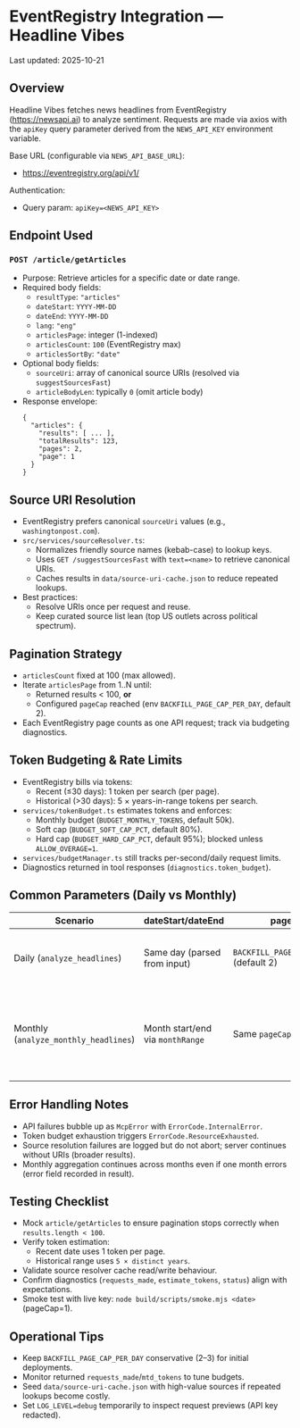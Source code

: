 # EventRegistry Integration — Headline Vibes

Last updated: 2025-10-21

## Overview

Headline Vibes fetches news headlines from EventRegistry (https://newsapi.ai) to analyze sentiment. Requests are made via axios with the `apiKey` query parameter derived from the `NEWS_API_KEY` environment variable.

Base URL (configurable via `NEWS_API_BASE_URL`):
- https://eventregistry.org/api/v1/

Authentication:
- Query param: `apiKey=<NEWS_API_KEY>`

## Endpoint Used

### `POST /article/getArticles`
- Purpose: Retrieve articles for a specific date or date range.
- Required body fields:
  - `resultType`: `"articles"`
  - `dateStart`: `YYYY-MM-DD`
  - `dateEnd`: `YYYY-MM-DD`
  - `lang`: `"eng"`
  - `articlesPage`: integer (1-indexed)
  - `articlesCount`: `100` (EventRegistry max)
  - `articlesSortBy`: `"date"`
- Optional body fields:
  - `sourceUri`: array of canonical source URIs (resolved via `suggestSourcesFast`)
  - `articleBodyLen`: typically `0` (omit article body)
- Response envelope:
  ```jsonc
  {
    "articles": {
      "results": [ ... ],
      "totalResults": 123,
      "pages": 2,
      "page": 1
    }
  }
  ```

## Source URI Resolution

- EventRegistry prefers canonical `sourceUri` values (e.g., `washingtonpost.com`).
- `src/services/sourceResolver.ts`:
  - Normalizes friendly source names (kebab-case) to lookup keys.
  - Uses `GET /suggestSourcesFast` with `text=<name>` to retrieve canonical URIs.
  - Caches results in `data/source-uri-cache.json` to reduce repeated lookups.
- Best practices:
  - Resolve URIs once per request and reuse.
  - Keep curated source list lean (top US outlets across political spectrum).

## Pagination Strategy

- `articlesCount` fixed at 100 (max allowed).
- Iterate `articlesPage` from 1..N until:
  - Returned results < 100, **or**
  - Configured `pageCap` reached (env `BACKFILL_PAGE_CAP_PER_DAY`, default 2).
- Each EventRegistry page counts as one API request; track via budgeting diagnostics.

## Token Budgeting & Rate Limits

- EventRegistry bills via tokens:
  - Recent (≤30 days): 1 token per search (per page).
  - Historical (>30 days): 5 × years-in-range tokens per search.
- `services/tokenBudget.ts` estimates tokens and enforces:
  - Monthly budget (`BUDGET_MONTHLY_TOKENS`, default 50k).
  - Soft cap (`BUDGET_SOFT_CAP_PCT`, default 80%).
  - Hard cap (`BUDGET_HARD_CAP_PCT`, default 95%); blocked unless `ALLOW_OVERAGE=1`.
- `services/budgetManager.ts` still tracks per-second/daily request limits.
- Diagnostics returned in tool responses (`diagnostics.token_budget`).

## Common Parameters (Daily vs Monthly)

| Scenario | dateStart/dateEnd | pageCap | sourceUri | Notes |
| --- | --- | --- | --- | --- |
| Daily (`analyze_headlines`) | Same day (parsed from input) | `BACKFILL_PAGE_CAP_PER_DAY` (default 2) | Resolved URIs for curated sources | Token estimate treated as recent |
| Monthly (`analyze_monthly_headlines`) | Month start/end via `monthRange` | Same `pageCap` per month | Resolved URIs | Token estimate may classify as historical (5× years) |

## Error Handling Notes

- API failures bubble up as `McpError` with `ErrorCode.InternalError`.
- Token budget exhaustion triggers `ErrorCode.ResourceExhausted`.
- Source resolution failures are logged but do not abort; server continues without URIs (broader results).
- Monthly aggregation continues across months even if one month errors (error field recorded in result).

## Testing Checklist

- Mock `article/getArticles` to ensure pagination stops correctly when `results.length < 100`.
- Verify token estimation:
  - Recent date uses 1 token per page.
  - Historical range uses `5 × distinct years`.
- Validate source resolver cache read/write behaviour.
- Confirm diagnostics (`requests_made`, `estimate_tokens`, `status`) align with expectations.
- Smoke test with live key: `node build/scripts/smoke.mjs <date>` (pageCap=1).

## Operational Tips

- Keep `BACKFILL_PAGE_CAP_PER_DAY` conservative (2–3) for initial deployments.
- Monitor returned `requests_made`/`mtd_tokens` to tune budgets.
- Seed `data/source-uri-cache.json` with high-value sources if repeated lookups become costly.
- Set `LOG_LEVEL=debug` temporarily to inspect request previews (API key redacted).
